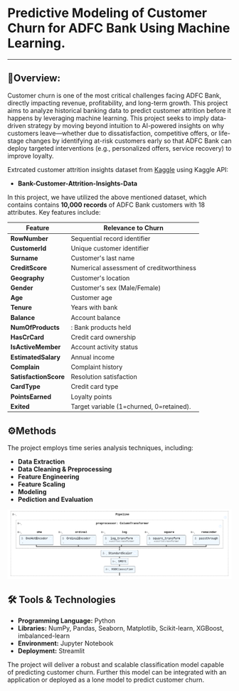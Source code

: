 # Predictive Modeling of Customer Churn for ADFC Bank Using Machine Learning.
---
## 🎯Overview:
Customer churn is one of the most critical challenges facing ADFC Bank, directly impacting revenue, profitability, and long-term growth. This project aims to analyze historical banking data to predict customer attrition before it happens by leveraging machine learning. This project seeks to imply data-driven strategy by moving beyond intuition to AI-powered insights on why customers leave—whether due to dissatisfaction, competitive offers, or life-stage changes by identifying at-risk customers early so that ADFC Bank can deploy targeted interventions (e.g., personalized offers, service recovery) to improve loyalty.

Extrcated customer attrition insights dataset from [Kaggle](https://www.kaggle.com/datasets/marusagar/bank-customer-attrition-insights) using Kaggle API:

- __Bank-Customer-Attrition-Insights-Data__


In this project, we have utilized the above mentioned dataset, which contains contains **10,000 records** of ADFC Bank customers with 18 attributes. Key features include:

| Feature              | Relevance to Churn                               |
|----------------------|--------------------------------------------------|
| **RowNumber**        | Sequential record identifier                     |
| **CustomerId**       | Unique customer identifier                       |
| **Surname**          | Customer's last name                             |
| **CreditScore**      | Numerical assessment of creditworthiness         |
| **Geography**        | Customer's location                              |
| **Gender**           | Customer's sex (Male/Female)                     |
| **Age**              | Customer age                                     |
| **Tenure**           | Years with bank                                  | 
| **Balance**          | Account balance                                  |
| **NumOfProducts**    |: Bank products held                              |
| **HasCrCard**        |Credit card ownership                             |
| **IsActiveMember**   |Account activity status                           |
| **EstimatedSalary**  |Annual income                                     |
| **Complain**         |Complaint history                                 |
| **SatisfactionScore**| Resolution satisfaction                          |
| **CardType**         | Credit card type                                 | 
| **PointsEarned**     |Loyalty points                                    |
| **Exited**           |Target variable (1=churned, 0=retained).          |


## ⚙️Methods
The project employs time series analysis techniques, including:

- __Data Extraction__
- __Data Cleaning & Preprocessing__
- __Feature Engineering__
- __Feature Scaling__
- __Modeling__
- __Pediction and Evaluation__


![Machine Learning Pipeline](Customer%20churn%20prediction%20app/pipeline.png)
  

## 🛠️ Tools & Technologies
- __Programming Language:__ Python
- __Libraries:__ NumPy, Pandas, Seaborn, Matplotlib, Scikit-learn, XGBoost, imbalanced-learn
- __Environment:__ Jupyter Notebook
- __Deployment:__ Streamlit

The project will deliver a robust and scalable classification model capable of predicting customer churn. Further this model can be integrated with an application or deployed as a lone model to predict customer churn.
